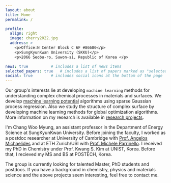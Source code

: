 ```yaml
---
layout: about
title: Home
permalink: /

profile:
  align: right
  image: cherry2022.jpg
  address: >
    <p>Office:N Center Block C 6F #86680</p>
    <p>SungKyunKwan University (SKKU)</p>
    <p>2066 Seobu-ro, Suwon-si, Republic of Korea </p>

news: true  		# includes a list of news items
selected_papers: true 	# includes a list of papers marked as "selected={true}"
social: true  		# includes social icons at the bottom of the page
---
```



Our group's interests lie at developing `machine learning` methods for understanding complex chemical processes in materials and surfaces. We develop [machine learning potential](https://github.com/amirhajibabaei/AutoForce) algorithms using sparse Gaussian process regression. Also we study the structure of complex surface by developing machine learning methods for global optimization algorithms. More information on my research is available in [research projects](prjects/).

I'm Chang Woo Myung, an assistant professor in the Department of Energy Science at SungKyunKwan University. Before joining the faculty, I worked as a postdoc researcher at University of Cambridge with [Prof. Angelos Michaelides](https://www.ch.cam.ac.uk/group/michaelides/person/am452) and at ETH Zurich/USI with [Prof. Michele Parrinello](https://parrinello.ethz.ch). I received my PhD in Chemistry under Prof. Kwang S. Kim at UNIST, Korea. Before that, I recieved my MS and BS at POSTECH, Korea. 

The group is currently looking for talented Master, PhD students and postdocs. If you have a background in chemistry, physics and materials science and the above projects seem interesting, feel free to contact me. 


